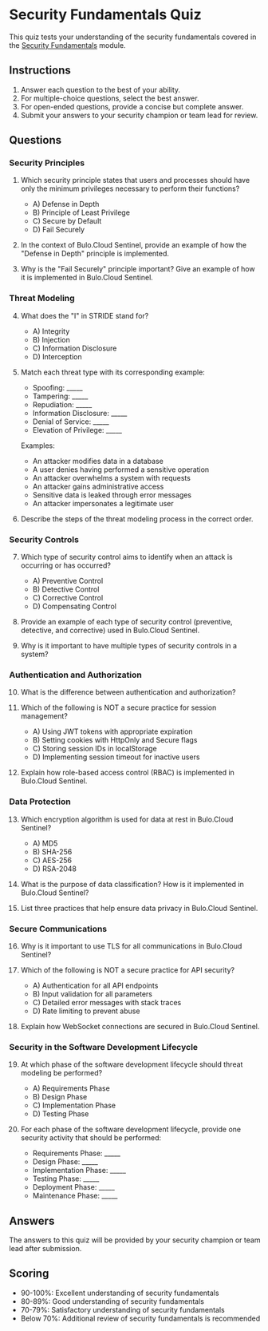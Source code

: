 # Security Fundamentals Quiz

This quiz tests your understanding of the security fundamentals covered in the [Security Fundamentals](../security_fundamentals.md) module.

## Instructions

1. Answer each question to the best of your ability.
2. For multiple-choice questions, select the best answer.
3. For open-ended questions, provide a concise but complete answer.
4. Submit your answers to your security champion or team lead for review.

## Questions

### Security Principles

1. Which security principle states that users and processes should have only the minimum privileges necessary to perform their functions?
   - A) Defense in Depth
   - B) Principle of Least Privilege
   - C) Secure by Default
   - D) Fail Securely

2. In the context of Bulo.Cloud Sentinel, provide an example of how the "Defense in Depth" principle is implemented.

3. Why is the "Fail Securely" principle important? Give an example of how it is implemented in Bulo.Cloud Sentinel.

### Threat Modeling

4. What does the "I" in STRIDE stand for?
   - A) Integrity
   - B) Injection
   - C) Information Disclosure
   - D) Interception

5. Match each threat type with its corresponding example:
   - Spoofing: _____
   - Tampering: _____
   - Repudiation: _____
   - Information Disclosure: _____
   - Denial of Service: _____
   - Elevation of Privilege: _____

   Examples:
   - An attacker modifies data in a database
   - A user denies having performed a sensitive operation
   - An attacker overwhelms a system with requests
   - An attacker gains administrative access
   - Sensitive data is leaked through error messages
   - An attacker impersonates a legitimate user

6. Describe the steps of the threat modeling process in the correct order.

### Security Controls

7. Which type of security control aims to identify when an attack is occurring or has occurred?
   - A) Preventive Control
   - B) Detective Control
   - C) Corrective Control
   - D) Compensating Control

8. Provide an example of each type of security control (preventive, detective, and corrective) used in Bulo.Cloud Sentinel.

9. Why is it important to have multiple types of security controls in a system?

### Authentication and Authorization

10. What is the difference between authentication and authorization?

11. Which of the following is NOT a secure practice for session management?
    - A) Using JWT tokens with appropriate expiration
    - B) Setting cookies with HttpOnly and Secure flags
    - C) Storing session IDs in localStorage
    - D) Implementing session timeout for inactive users

12. Explain how role-based access control (RBAC) is implemented in Bulo.Cloud Sentinel.

### Data Protection

13. Which encryption algorithm is used for data at rest in Bulo.Cloud Sentinel?
    - A) MD5
    - B) SHA-256
    - C) AES-256
    - D) RSA-2048

14. What is the purpose of data classification? How is it implemented in Bulo.Cloud Sentinel?

15. List three practices that help ensure data privacy in Bulo.Cloud Sentinel.

### Secure Communications

16. Why is it important to use TLS for all communications in Bulo.Cloud Sentinel?

17. Which of the following is NOT a secure practice for API security?
    - A) Authentication for all API endpoints
    - B) Input validation for all parameters
    - C) Detailed error messages with stack traces
    - D) Rate limiting to prevent abuse

18. Explain how WebSocket connections are secured in Bulo.Cloud Sentinel.

### Security in the Software Development Lifecycle

19. At which phase of the software development lifecycle should threat modeling be performed?
    - A) Requirements Phase
    - B) Design Phase
    - C) Implementation Phase
    - D) Testing Phase

20. For each phase of the software development lifecycle, provide one security activity that should be performed:
    - Requirements Phase: _____
    - Design Phase: _____
    - Implementation Phase: _____
    - Testing Phase: _____
    - Deployment Phase: _____
    - Maintenance Phase: _____

## Answers

The answers to this quiz will be provided by your security champion or team lead after submission.

## Scoring

- 90-100%: Excellent understanding of security fundamentals
- 80-89%: Good understanding of security fundamentals
- 70-79%: Satisfactory understanding of security fundamentals
- Below 70%: Additional review of security fundamentals is recommended
